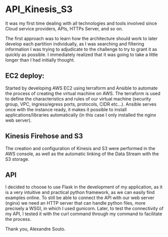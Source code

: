# API_Kinesis_S3

It was my first time dealing with all technologies and tools involved since Cloud service providers, APIs, HTTPs Server, and so on.

The first approach was to learn how the architecture should work to later develop each partition individually, as I was searching and filtering information I was trying to adjudicate to the challenge to try to grant it as quickly as possible. I immediately realized that it was going to take a little longer than I had initially thought.






## EC2 deploy:

Started by developing AWS EC2 using terraform and Ansible to automate the process of creating the virtual machine on AWS. The terraform is used to define the characteristics and rules of our virtual machine (security group, VPC, ingress/egress ports, protocols, CIDR etc...). Ansible serves once with the instance ready, it makes it possible to install applications/libraries automatically (in this case I only installed the nginx web server).

## Kinesis Firehose and S3
The creation and configuration of Kinesis and S3 were performed in the AWS console, as well as the automatic linking of the Data Stream with the S3 storage.


## API

I decided to choose to use Flask in the development of my application, as it is a very intuitive and practical python framework, as we can easily find examples online. To still be able to connect the API with our web server (nginx) we need an HTTP server that can handle python files, more precisely a WSGI, in which I used gunicorn. Later, to test the connectivity of my API, I tested it with the curl command through my command to facilitate the process.


Thank you,  Alexandre Souto.








